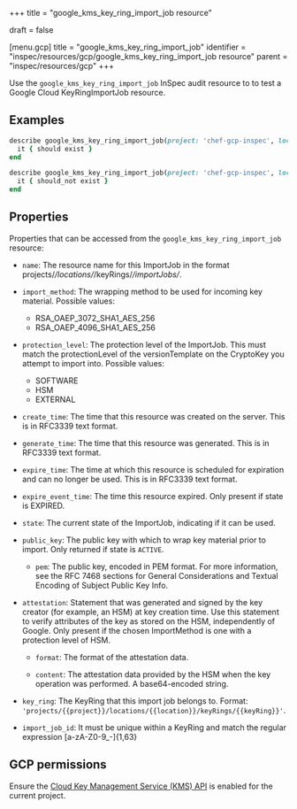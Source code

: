 +++
title = "google_kms_key_ring_import_job resource"

draft = false


[menu.gcp]
title = "google_kms_key_ring_import_job"
identifier = "inspec/resources/gcp/google_kms_key_ring_import_job resource"
parent = "inspec/resources/gcp"
+++

Use the `google_kms_key_ring_import_job` InSpec audit resource to to test a Google Cloud KeyRingImportJob resource.

## Examples

```ruby
describe google_kms_key_ring_import_job(project: 'chef-gcp-inspec', location: 'europe-west2', name: '') do
  it { should exist }
end

describe google_kms_key_ring_import_job(project: 'chef-gcp-inspec', location: 'nonexistent', name: 'nonexistent') do
  it { should_not exist }
end
```

## Properties

Properties that can be accessed from the `google_kms_key_ring_import_job` resource:


  * `name`: The resource name for this ImportJob in the format projects/*/locations/*/keyRings/*/importJobs/*.

  * `import_method`: The wrapping method to be used for incoming key material.
  Possible values:
    * RSA_OAEP_3072_SHA1_AES_256
    * RSA_OAEP_4096_SHA1_AES_256

  * `protection_level`: The protection level of the ImportJob. This must match the protectionLevel of the versionTemplate on the CryptoKey you attempt to import into.
  Possible values:
    * SOFTWARE
    * HSM
    * EXTERNAL

  * `create_time`: The time that this resource was created on the server. This is in RFC3339 text format.

  * `generate_time`: The time that this resource was generated. This is in RFC3339 text format.

  * `expire_time`: The time at which this resource is scheduled for expiration and can no longer be used. This is in RFC3339 text format.

  * `expire_event_time`: The time this resource expired. Only present if state is EXPIRED.

  * `state`: The current state of the ImportJob, indicating if it can be used.

  * `public_key`: The public key with which to wrap key material prior to import. Only returned if state is `ACTIVE`.

    * `pem`: The public key, encoded in PEM format. For more information, see the RFC 7468 sections for General Considerations and Textual Encoding of Subject Public Key Info.

  * `attestation`: Statement that was generated and signed by the key creator (for example, an HSM) at key creation time. Use this statement to verify attributes of the key as stored on the HSM, independently of Google. Only present if the chosen ImportMethod is one with a protection level of HSM.

    * `format`: The format of the attestation data.

    * `content`: The attestation data provided by the HSM when the key operation was performed. A base64-encoded string.

  * `key_ring`: The KeyRing that this import job belongs to. Format: `'projects/{{project}}/locations/{{location}}/keyRings/{{keyRing}}'`.

  * `import_job_id`: It must be unique within a KeyRing and match the regular expression [a-zA-Z0-9_-]{1,63}


## GCP permissions

Ensure the [Cloud Key Management Service (KMS) API](https://console.cloud.google.com/apis/library/cloudkms.googleapis.com/) is enabled for the current project.

